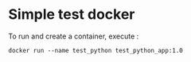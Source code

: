 # Simple test docker

To run and create a container, execute :

`docker run --name test_python test_python_app:1.0`